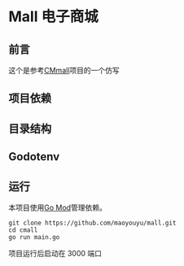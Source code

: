 # Mall 电子商城


## 前言

这个是参考[CMmall](https://github.com/congz666/cmall-go)项目的一个仿写

## 项目依赖


## 目录结构



## Godotenv


## 运行

本项目使用[Go Mod](https://github.com/golang/go/wiki/Modules)管理依赖。

```
git clone https://github.com/maoyouyu/mall.git
cd cmall
go run main.go
```

项目运行后启动在 3000 端口
